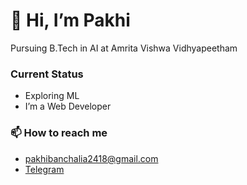 # 👋 Hi, I’m Pakhi
<!-- <a href="https://harikrishna-al.github.io/myBlog/" class="button">Blog</a> -->


Pursuing B.Tech in AI at Amrita Vishwa Vidhyapeetham
<!-- ### Acheivements
- Google Summer of Google 2022 @ incf <a href="https://github.com/Harikrishna-AL/GSoC_sub">(link)</a> -->
### Current Status
- Exploring ML
- I’m a Web Developer

### 📫 How to reach me 
- pakhibanchalia2418@gmail.com
- <a href="https://t.me/pakhi2430">Telegram</a>

<br>

<!-- [![My GitHub Stats](https://github-readme-stats.vercel.app/api/?username=Pakhi07&count_private=true&theme=tokyonight&showicons=true)]() -->
